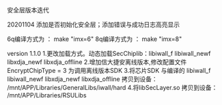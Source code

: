 
安全层版本迭代

20201104  添加是否初始化安全层；添加错误与成功日志高亮显示

6q编译方式为 ： make "imx=6"
8q编译方式为 ： make "imx=8"

version
1.1.0
1.更改加载方式。动态加载SecChiplib：libiwall_f libiwall_newf libxdja_newf libxdja_offline
2.增加信大捷安离线版本,修改配置文件EncryptChipType = 3 为调用离线版本SDK 
3.将芯片SDK 与编译的 libiwall_f libiwall_newf libxdja_newf libxdja_offline 拷贝到设备： /mnt/APP/Libraries/GeneralLibs/iwall/hard
4.将libSecLayer.so 拷贝到设备： /mnt/APP/Libraries/RSULibs